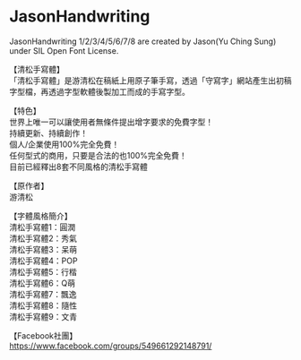 # JasonHandwriting
JasonHandwriting 1/2/3/4/5/6/7/8 are created by Jason(Yu Ching Sung) under SIL Open Font License.

【清松手寫體】<BR>
「清松手寫體」是游清松在稿紙上用原子筆手寫，透過「守寫字」網站產生出初稿字型檔，再透過字型軟體後製加工而成的手寫字型。

【特色】<BR>
世界上唯一可以讓使用者無條件提出增字要求的免費字型！<BR>
持續更新、持續創作！<BR>
個人/企業使用100%完全免費！<BR>
任何型式的商用，只要是合法的也100%完全免費！<BR>
目前已經釋出8套不同風格的清松手寫體<BR>

【原作者】<BR>
游清松

【字體風格簡介】<BR>
清松手寫體1：圓潤<BR>
清松手寫體2：秀氣<BR>
清松手寫體3：呆萌<BR>
清松手寫體4：POP<BR>
清松手寫體5：行楷<BR>
清松手寫體6：Q萌<BR>
清松手寫體7：飄逸<BR>
清松手寫體8：隨性<BR>
清松手寫體9：文青<BR>

【Facebook社團】<BR>
https://www.facebook.com/groups/549661292148791/
